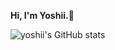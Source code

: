 **Hi, I'm Yoshii.🍻**

![yoshii's GitHub stats](https://github-readme-stats.vercel.app/api?username=yoshiishunichi&count_private=true)
